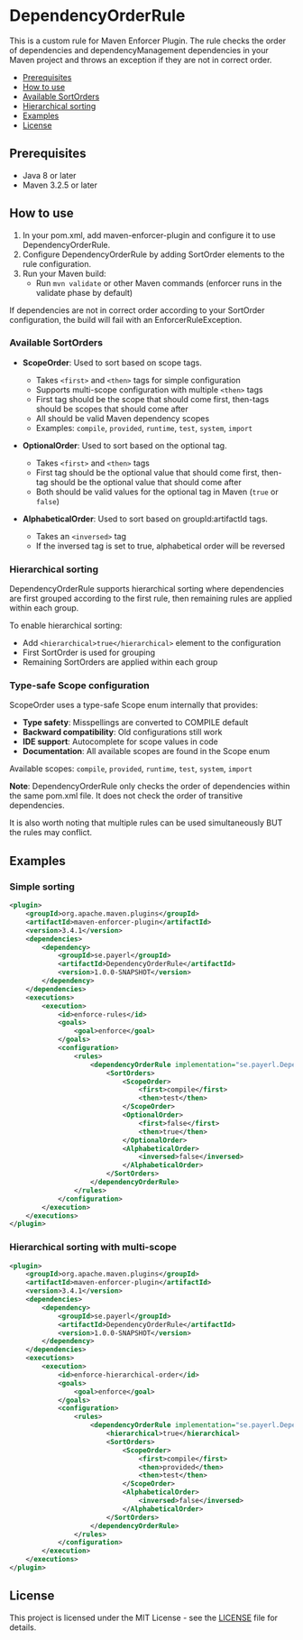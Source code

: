 # DependencyOrderRule

This is a custom rule for Maven Enforcer Plugin. The rule checks the order of dependencies and dependencyManagement dependencies in your Maven project 
and throws an exception if they are not in correct order.

- [Prerequisites](#prerequisites)
- [How to use](#how-to-use)
- [Available SortOrders](#available-sortorders)
- [Hierarchical sorting](#hierarchical-sorting)
- [Examples](#examples)
- [License](#license)

## Prerequisites
 - Java 8 or later
 - Maven 3.2.5 or later

## How to use
1. In your pom.xml, add maven-enforcer-plugin and configure it to use DependencyOrderRule.
2. Configure DependencyOrderRule by adding SortOrder elements to the rule configuration. 
3. Run your Maven build:
   - Run `mvn validate` or other Maven commands (enforcer runs in the validate phase by default)

If dependencies are not in correct order according to your SortOrder configuration, the build will fail with an EnforcerRuleException.

### Available SortOrders

- **ScopeOrder**: Used to sort based on scope tags.
  - Takes `<first>` and `<then>` tags for simple configuration
  - Supports multi-scope configuration with multiple `<then>` tags
  - First tag should be the scope that should come first, then-tags should be scopes that should come after
  - All should be valid Maven dependency scopes
  - Examples: `compile`, `provided`, `runtime`, `test`, `system`, `import`

- **OptionalOrder**: Used to sort based on the optional tag.
  - Takes `<first>` and `<then>` tags
  - First tag should be the optional value that should come first, then-tag should be the optional value that should come after
  - Both should be valid values for the optional tag in Maven (`true` or `false`)

- **AlphabeticalOrder**: Used to sort based on groupId:artifactId tags.
  - Takes an `<inversed>` tag
  - If the inversed tag is set to true, alphabetical order will be reversed

### Hierarchical sorting

DependencyOrderRule supports hierarchical sorting where dependencies are first grouped according to the first rule, 
then remaining rules are applied within each group.

To enable hierarchical sorting:
- Add `<hierarchical>true</hierarchical>` element to the configuration
- First SortOrder is used for grouping
- Remaining SortOrders are applied within each group

### Type-safe Scope configuration

ScopeOrder uses a type-safe Scope enum internally that provides:
- **Type safety**: Misspellings are converted to COMPILE default
- **Backward compatibility**: Old configurations still work
- **IDE support**: Autocomplete for scope values in code
- **Documentation**: All available scopes are found in the Scope enum

Available scopes: `compile`, `provided`, `runtime`, `test`, `system`, `import`

**Note**: DependencyOrderRule only checks the order of dependencies within the same pom.xml file. 
It does not check the order of transitive dependencies.

It is also worth noting that multiple rules can be used simultaneously BUT the rules may conflict.

## Examples

### Simple sorting
```xml
<plugin>
    <groupId>org.apache.maven.plugins</groupId>
    <artifactId>maven-enforcer-plugin</artifactId>
    <version>3.4.1</version>
    <dependencies>
        <dependency>
            <groupId>se.payerl</groupId>
            <artifactId>DependencyOrderRule</artifactId>
            <version>1.0.0-SNAPSHOT</version>
        </dependency>
    </dependencies>
    <executions>
        <execution>
            <id>enforce-rules</id>
            <goals>
                <goal>enforce</goal>
            </goals>
            <configuration>
                <rules>
                    <dependencyOrderRule implementation="se.payerl.DependencyOrderRule">
                        <SortOrders>
                            <ScopeOrder>
                                <first>compile</first>
                                <then>test</then>
                            </ScopeOrder>
                            <OptionalOrder>
                                <first>false</first>
                                <then>true</then>
                            </OptionalOrder>
                            <AlphabeticalOrder>
                                <inversed>false</inversed>
                            </AlphabeticalOrder>
                        </SortOrders>
                    </dependencyOrderRule>
                </rules>
            </configuration>
        </execution>
    </executions>
</plugin>
```

### Hierarchical sorting with multi-scope
```xml
<plugin>
    <groupId>org.apache.maven.plugins</groupId>
    <artifactId>maven-enforcer-plugin</artifactId>
    <version>3.4.1</version>
    <dependencies>
        <dependency>
            <groupId>se.payerl</groupId>
            <artifactId>DependencyOrderRule</artifactId>
            <version>1.0.0-SNAPSHOT</version>
        </dependency>
    </dependencies>
    <executions>
        <execution>
            <id>enforce-hierarchical-order</id>
            <goals>
                <goal>enforce</goal>
            </goals>
            <configuration>
                <rules>
                    <dependencyOrderRule implementation="se.payerl.DependencyOrderRule">
                        <hierarchical>true</hierarchical>
                        <SortOrders>
                            <ScopeOrder>
                                <first>compile</first>
                                <then>provided</then>
                                <then>test</then>
                            </ScopeOrder>
                            <AlphabeticalOrder>
                                <inversed>false</inversed>
                            </AlphabeticalOrder>
                        </SortOrders>
                    </dependencyOrderRule>
                </rules>
            </configuration>
        </execution>
    </executions>
</plugin>
```

## License
This project is licensed under the MIT License - see the [LICENSE](LICENSE) file for details.

